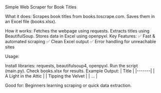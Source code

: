 
Simple Web Scraper for Book Titles

What it does:
Scrapes book titles from books.toscrape.com.
Saves them in an Excel file (books.xlsx).

How it works:
Fetches the webpage using requests.
Extracts titles using BeautifulSoup.
Stores data in Excel using openpyxl.
Key Features:
✅ Fast & automated scraping
✅ Clean Excel output
✅ Error handling for unreachable sites

Usage:

Install libraries: requests, beautifulsoup4, openpyxl.
Run the script (main.py).
Check books.xlsx for results.
Example Output:
| Title |
|-------|
| A Light in the Attic |
| Tipping the Velvet |
| ... |

Good for: Beginners learning scraping or quick data extraction.
